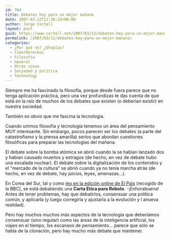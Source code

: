 ```yaml
---
id: 764
title: Debates hoy para un mejor mañana
date: 2007-03-12T12:38:23+00:00
author: Jorge Cortell
layout: post
guid: https://www.cortell.net/2007/03/12/debates-hoy-para-un-mejor-manana/
permalink: /2007/03/12/debates-hoy-para-un-mejor-manana/
categories:
  - ¿Por qué no? ¿Utopías?
  - CiberDerechos
  - Filosofí­a
  - General
  - Otras cosas
  - Sociedad y polí­tica
  - Technology
---
```

Siempre me ha fascinado la filosofí­a, porque desde fuera parece que no tenga aplicación práctica, pero una vez profundizas te das cuenta de que está en la raí­z de muchos de los debates que existen (o deberí­an existir) en nuestra sociedad.

También es obvio que me fascina la tecnologí­a.

Cuando unimos filosofí­a y tecnologí­a tenemos un área del pensamiento MUY interesante. Sin embargo, pocos parecen ser los debates (a parte del catastrofismo y la prensa amarilla) serios que abordan cuestiones filosóficas para preparar las tecnologí­as del mañana.

El debate sobre la bomba atómica se abrió cuando la se habí­an lanzado dos y habí­an causado muertos y estragos (de hecho, en vez de debate hubo una escalada nuclear). El debate sobre la digitalización de los contenidos y el "mercado de la cultura" se abrió cuando ya no tení­a marcha atrás (de hecho, en vez de debate, hay juicios, leyes, amenazas...).

En Corea del Sur, tal y como <a target="_blank" title="noticia carta ética robots" href="https://www.elpais.com/articulo/tecnologia/dilemas/eticos/robotica/elpeputec/20070307elpeputec_1/Tes">leo en la edición online de El Paí­s</a> (recogido de la BBC), se está debatiendo una **Carta Etica para Robots**. -¡Enhorabuena! Antes de tener problemas, hay que debatirlos, consensuar una polí­tica común, y aplicarla (y luego corregirla y ajustarla a la evolución y l anueva realidad).

Pero hay muchos muchos más aspectos de la tecnologí­a que deberí­amos consensuar (sino regular) como las áreas de la inteligencia artificial, los viajes en el tiempo, los escaneos de pensamiento... parece que sólo se habla de la clonación, pero hay mucho más debate que mantener.